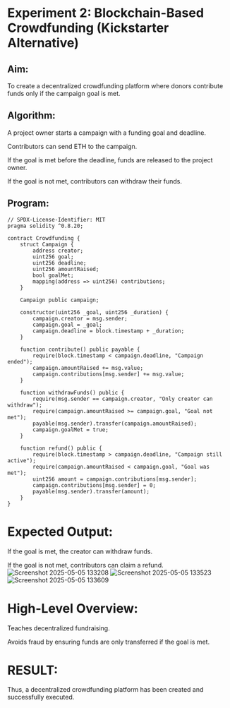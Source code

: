 # Experiment 2: Blockchain-Based Crowdfunding (Kickstarter Alternative)
## Aim:
To create a decentralized crowdfunding platform where donors contribute funds only if the campaign goal is met.

## Algorithm:
A project owner starts a campaign with a funding goal and deadline.


Contributors can send ETH to the campaign.


If the goal is met before the deadline, funds are released to the project owner.


If the goal is not met, contributors can withdraw their funds.


## Program:
```
// SPDX-License-Identifier: MIT
pragma solidity ^0.8.20;

contract Crowdfunding {
    struct Campaign {
        address creator;
        uint256 goal;
        uint256 deadline;
        uint256 amountRaised;
        bool goalMet;
        mapping(address => uint256) contributions;
    }

    Campaign public campaign;

    constructor(uint256 _goal, uint256 _duration) {
        campaign.creator = msg.sender;
        campaign.goal = _goal;
        campaign.deadline = block.timestamp + _duration;
    }

    function contribute() public payable {
        require(block.timestamp < campaign.deadline, "Campaign ended");
        campaign.amountRaised += msg.value;
        campaign.contributions[msg.sender] += msg.value;
    }

    function withdrawFunds() public {
        require(msg.sender == campaign.creator, "Only creator can withdraw");
        require(campaign.amountRaised >= campaign.goal, "Goal not met");
        payable(msg.sender).transfer(campaign.amountRaised);
        campaign.goalMet = true;
    }

    function refund() public {
        require(block.timestamp > campaign.deadline, "Campaign still active");
        require(campaign.amountRaised < campaign.goal, "Goal was met");
        uint256 amount = campaign.contributions[msg.sender];
        campaign.contributions[msg.sender] = 0;
        payable(msg.sender).transfer(amount);
    }
}
```
# Expected Output:
If the goal is met, the creator can withdraw funds.

If the goal is not met, contributors can claim a refund. 
![Screenshot 2025-05-05 133208](https://github.com/user-attachments/assets/3df90c22-688c-4d4c-8d03-3ab9fd008431)
![Screenshot 2025-05-05 133523](https://github.com/user-attachments/assets/db9734ca-0670-4d08-83c9-017572aac3e1)
![Screenshot 2025-05-05 133609](https://github.com/user-attachments/assets/19f2302d-1525-43c7-a28a-8cc13bc01da7)

# High-Level Overview:
Teaches decentralized fundraising.


Avoids fraud by ensuring funds are only transferred if the goal is met.

# RESULT: 
Thus, a decentralized crowdfunding platform has been created and successfully executed.
